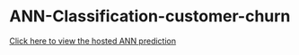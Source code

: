 # ANN-Classification-customer-churn
<a href="https://ann-classification-customer-churn-by-harilokesh.streamlit.app/"> Click here to view the hosted ANN prediction</a>
